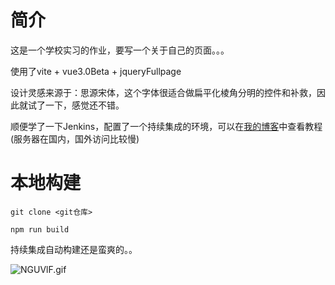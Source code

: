 # 简介

这是一个学校实习的作业，要写一个关于自己的页面。。。

使用了vite + vue3.0Beta + jqueryFullpage

设计灵感来源于：思源宋体，这个字体很适合做扁平化棱角分明的控件和补救，因此就试了一下，感觉还不错。

顺便学了一下Jenkins，配置了一个持续集成的环境，可以在[我的博客](https://www.kagurakana.xyz/detail/ad1b92b4c)中查看教程(服务器在国内，国外访问比较慢)

# 本地构建

```
git clone <git仓库>
```

```
npm run build
```

持续集成自动构建还是蛮爽的。。

![NGUVlF.gif](https://s1.ax1x.com/2020/06/22/NGUVlF.gif)

